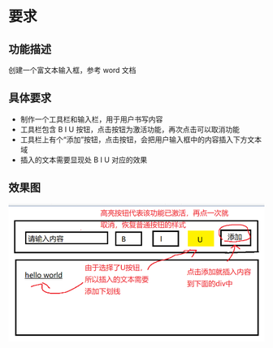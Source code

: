 # 要求

## 功能描述
创建一个富文本输入框，参考 word 文档

## 具体要求
- 制作一个工具栏和输入栏，用于用户书写内容
- 工具栏包含 B I U 按钮，点击按钮为激活功能，再次点击可以取消功能
- 工具栏上有个“添加”按钮，点击按钮，会把用户输入框中的内容插入下方文本域
- 插入的文本需要显现处 B I U 对应的效果

## 效果图
![](./sample.png)